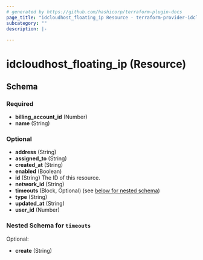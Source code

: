 ```yaml
---
# generated by https://github.com/hashicorp/terraform-plugin-docs
page_title: "idcloudhost_floating_ip Resource - terraform-provider-idcloudhost"
subcategory: ""
description: |-
  
---
```


# idcloudhost_floating_ip (Resource)





<!-- schema generated by tfplugindocs -->
## Schema

### Required

- **billing_account_id** (Number)
- **name** (String)

### Optional

- **address** (String)
- **assigned_to** (String)
- **created_at** (String)
- **enabled** (Boolean)
- **id** (String) The ID of this resource.
- **network_id** (String)
- **timeouts** (Block, Optional) (see [below for nested schema](#nestedblock--timeouts))
- **type** (String)
- **updated_at** (String)
- **user_id** (Number)

<a id="nestedblock--timeouts"></a>
### Nested Schema for `timeouts`

Optional:

- **create** (String)


